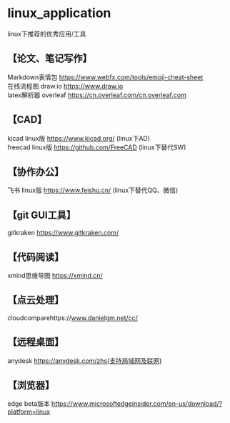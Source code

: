 # linux_application
linux下推荐的优秀应用/工具

## 【论文、笔记写作】
Markdown表情包 https://www.webfx.com/tools/emoji-cheat-sheet    
在线流程图 draw.io  https://www.draw.io      
latex解析器 overleaf https://cn.overleaf.com/cn.overleaf.com    

## 【CAD】
 kicad linux版 https://www.kicad.org/   (linux下AD)  
freecad linux版 https://github.com/FreeCAD  (linux下替代SW)  

## 【协作办公】
飞书 linux版 https://www.feishu.cn/ (linux下替代QQ、微信)  


## 【git GUI工具】
gitkraken https://www.gitkraken.com/  

## 【代码阅读】
xmind思维导图 https://xmind.cn/  

## 【点云处理】
cloudcomparehttps://www.danielgm.net/cc/  

## 【远程桌面】  
anydesk https://anydesk.com/zhs(支持局域网及联网)

## 【浏览器】  
edge beta版本 https://www.microsoftedgeinsider.com/en-us/download/?platform=linux
 
